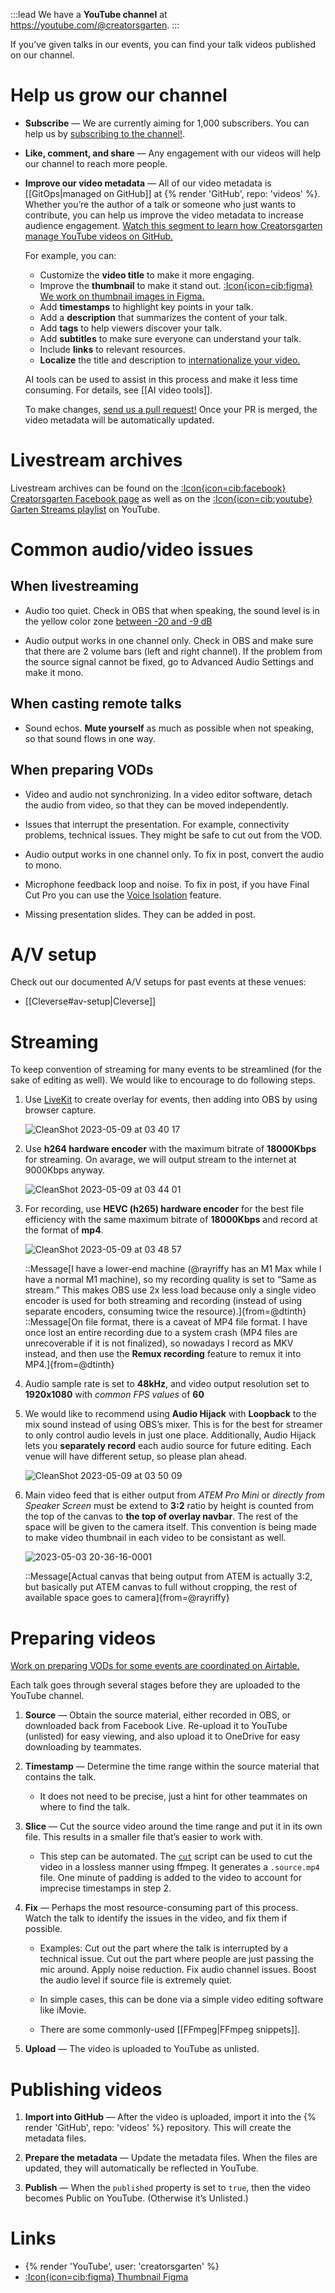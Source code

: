 :::lead
We have a **YouTube channel** at <https://youtube.com/@creatorsgarten>.
:::

If you’ve given talks in our events, you can find your talk videos published on our channel.

# Help us grow our channel

- **Subscribe** — We are currently aiming for 1,000 subscribers. You can help us by [subscribing to the channel!](https://youtube.com/@creatorsgarten).

- **Like, comment, and share** — Any engagement with our videos will help our channel to reach more people.

- **Improve our video metadata** — All of our video metadata is [[GitOps|managed on GitHub]] at {% render 'GitHub', repo: 'videos' %}. Whether you’re the author of a talk or someone who just wants to contribute, you can help us improve the video metadata to increase audience engagement. [Watch this segment to learn how Creatorsgarten manage YouTube videos on GitHub.](https://www.youtube.com/watch?v=GR2tKv93BDY&t=1502s)

  For example, you can:

  - Customize the **video title** to make it more engaging.
  - Improve the **thumbnail** to make it stand out. [:Icon{icon=cib:figma} We work on thumbnail images in Figma.][thumbfig]
  - Add **timestamps** to highlight key points in your talk.
  - Add a **description** that summarizes the content of your talk.
  - Add **tags** to help viewers discover your talk.
  - Add **subtitles** to make sure everyone can understand your talk.
  - Include **links** to relevant resources.
  - **Localize** the title and description to [internationalize your video.](https://notes.dt.in.th/LocalTalkInternationalization)

  AI tools can be used to assist in this process and make it less time consuming. For details, see [[AI video tools]].

  To make changes, [send us a pull request!](https://github.com/creatorsgarten/videos/blob/main/CONTRIBUTING.md) Once your PR is merged, the video metadata will be automatically updated.

# Livestream archives

Livestream archives can be found on the [:Icon{icon=cib:facebook} Creatorsgarten Facebook page](https://www.facebook.com/creatorsgarten/videos/) as well as on the [:Icon{icon=cib:youtube} Garten Streams playlist][streams] on YouTube.

# Common audio/video issues

## When livestreaming

- Audio too quiet. Check in OBS that when speaking, the sound level is in the yellow color zone [between -20 and -9 dB](https://www.reddit.com/r/Twitch/comments/nctu56/best_sound_levels_for_obs/)

- Audio output works in one channel only. Check in OBS and make sure that there are 2 volume bars (left and right channel). If the problem from the source signal cannot be fixed, go to Advanced Audio Settings and make it mono.

## When casting remote talks

- Sound echos. **Mute yourself** as much as possible when not speaking, so that sound flows in one way.

## When preparing VODs

- Video and audio not synchronizing. In a video editor software, detach the audio from video, so that they can be moved independently.

- Issues that interrupt the presentation. For example, connectivity problems, technical issues. They might be safe to cut out from the VOD.

- Audio output works in one channel only. To fix in post, convert the audio to mono.

- Microphone feedback loop and noise. To fix in post, if you have Final Cut Pro you can use the [Voice Isolation](https://support.apple.com/guide/final-cut-pro/enhance-audio-verc1fab873/mac#:~:text=of%20equalization%20presets.-,Voice%20Isolation,-%3A%20Prioritizes%20human) feature.

- Missing presentation slides. They can be added in post.

# A/V setup

Check out our documented A/V setups for past events at these venues:

- [[Cleverse#av-setup|Cleverse]]

# Streaming

To keep convention of streaming for many events to be streamlined (for the sake of editing as well). We would like to encourage to do following steps.

1. Use [LiveKit](https://github.com/creatorsgarten/livekit) to create overlay for events, then adding into OBS by using browser capture.

   ![CleanShot 2023-05-09 at 03 40 17](https://user-images.githubusercontent.com/22584594/236905447-f2e92ea5-f75d-4198-a057-1320b2aa3ab1.png)

2. Use **h264 hardware encoder** with the maximum bitrate of **18000Kbps** for streaming. On avarage, we will output stream to the internet at 9000Kbps anyway.

   ![CleanShot 2023-05-09 at 03 44 01](https://user-images.githubusercontent.com/22584594/236906138-b45dc7e0-2611-4caa-8342-beb8cd36627e.png)

3. For recording, use **HEVC (h265) hardware encoder** for the best file efficiency with the same maximum bitrate of **18000Kbps** and record at the format of **mp4**.

   ![CleanShot 2023-05-09 at 03 48 57](https://user-images.githubusercontent.com/22584594/236907154-26f745a0-0f3f-497c-8ec1-1dd5959fcb59.png)

   ::Message[I have a lower-end machine (@rayriffy has an M1 Max while I have a normal M1 machine), so my recording quality is set to “Same as stream.” This makes OBS use 2x less load because only a single video encoder is used for both streaming and recording (instead of using separate encoders, consuming twice the resource).]{from=@dtinth}
   ::Message[On file format, there is a caveat of MP4 file format. I have once lost an entire recording due to a system crash (MP4 files are unrecoverable if it is not finalized), so nowadays I record as MKV instead, and then use the **Remux recording** feature to remux it into MP4.]{from=@dtinth}

4. Audio sample rate is set to **48kHz**, and video output resolution set to **1920x1080** with *common FPS values* of **60**

5. We would like to recommend using **Audio Hijack** with **Loopback** to the mix sound instead of using OBS’s mixer. This is for the best for streamer to only control audio levels in just one place. Additionally, Audio Hijack lets you **separately record** each audio source for future editing. Each venue will have different setup, so please plan ahead.

   ![CleanShot 2023-05-09 at 03 50 09](https://user-images.githubusercontent.com/22584594/236907486-5141eba5-41a0-44f5-9c60-48ef9c8ee8cf.png)

6. Main video feed that is either output from *ATEM Pro Mini* or *directly from Speaker Screen* must be extend to **3:2** ratio by height is counted from the top of the canvas to **the top of overlay navbar**. The rest of the space will be given to the camera itself. This convention is being made to make video thumbnail in each video to be consistant as well.

   ![2023-05-03 20-36-16-0001](https://user-images.githubusercontent.com/22584594/236909087-05c89d36-4018-4165-b5ab-508046951f1a.png)

   ::Message[Actual canvas that being output from ATEM is actually 3:2, but basically put ATEM canvas to full without cropping, the rest of available space goes to camera]{from=@rayriffy}

# Preparing videos

[Work on preparing VODs for some events are coordinated on Airtable.](https://airtable.com/shru5fGOzjhHHxo05)

Each talk goes through several stages before they are uploaded to the YouTube channel.

   1. **Source** — Obtain the source material, either recorded in OBS, or downloaded back from Facebook Live. Re-upload it to YouTube (unlisted) for easy viewing, and also upload it to OneDrive for easy downloading by teammates.

   2. **Timestamp** — Determine the time range within the source material that contains the talk.

        - It does not need to be precise, just a hint for other teammates on where to find the talk.

   3. **Slice** — Cut the source video around the time range and put it in its own file. This results in a smaller file that’s easier to work with.

        - This step can be automated. The [`cut`](https://github.com/creatorsgarten/videos/blob/main/bin/cut) script can be used to cut the video in a lossless manner using ffmpeg. It generates a `.source.mp4` file. One minute of padding is added to the video to account for imprecise timestamps in step 2.

   4. **Fix** — Perhaps the most resource-consuming part of this process. Watch the talk to identify the issues in the video, and fix them if possible.

        - Examples: Cut out the part where the talk is interrupted by a technical issue. Cut out the part where people are just passing the mic around. Apply noise reduction. Fix audio channel issues. Boost the audio level if source file is extremely quiet.

        - In simple cases, this can be done via a simple video editing software like iMovie.

        - There are some commonly-used [[FFmpeg|FFmpeg snippets]].

   5. **Upload** — The video is uploaded to YouTube as unlisted.

# Publishing videos

1. **Import into GitHub** — After the video is uploaded, import it into the {% render 'GitHub', repo: 'videos' %} repository. This will create the metadata files.

2. **Prepare the metadata** — Update the metadata files. When the files are updated, they will automatically be reflected in YouTube.

3. **Publish** — When the `published` property is set to `true`, then the video becomes Public on YouTube. (Otherwise it’s Unlisted.)

# Links

- {% render 'YouTube', user: 'creatorsgarten' %}
- [:Icon{icon=cib:figma} Thumbnail Figma][thumbfig]

[thumbfig]: https://www.figma.com/file/Lg0A78Zwm1T4rtcDljsIfK/Video-thumbnails?node-id=0-1&t=EIr6PBojoDVot7c5-0
[streams]: https://www.youtube.com/playlist?list=PLTuz2sLvbRpwkoLi0AYDwdABU5dhkoGIr
